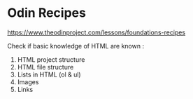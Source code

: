 # Odin Recipes 

https://www.theodinproject.com/lessons/foundations-recipes

Check if basic knowledge of HTML are known : 
1. HTML project structure
2. HTML file structure
3. Lists in HTML (ol & ul)
4. Images
5. Links
